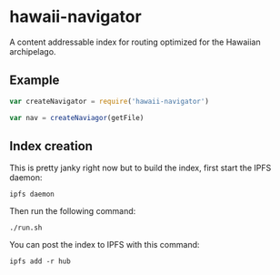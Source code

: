 # hawaii-navigator

A content addressable index for routing optimized for the Hawaiian archipelago.

## Example

```javascript
var createNavigator = require('hawaii-navigator')

var nav = createNaviagor(getFile)
```

## Index creation

This is pretty janky right now but to build the index, first start the IPFS daemon:

```
ipfs daemon
```

Then run the following command:

```
./run.sh
```

You can post the index to IPFS with this command:

```
ipfs add -r hub
```

